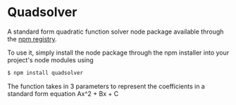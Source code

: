# Quadsolver
A standard form quadratic function solver node package available through the [npm registry](https://www.npmjs.com/).

To use it, simply install the node package through the npm installer into your project's node modules using
```bash
$ npm install quadsolver
```

The function takes in 3 parameters to represent the coefficients in a standard form equation  Ax^2 + Bx + C
